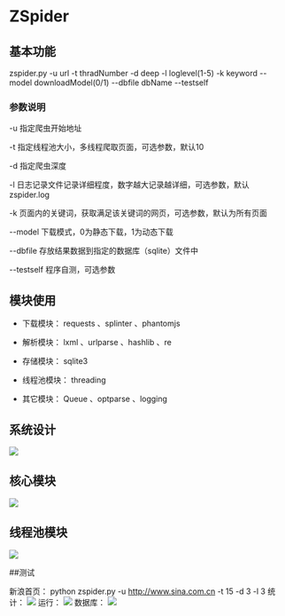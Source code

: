 # ZSpider


## 基本功能
zspider.py -u url  -t thradNumber  -d deep  -l loglevel(1-5)  -k keyword  --model downloadModel(0/1)  --dbfile    dbName  --testself

### 参数说明

-u 指定爬虫开始地址

-t 指定线程池大小，多线程爬取页面，可选参数，默认10

-d 指定爬虫深度

-l 日志记录文件记录详细程度，数字越大记录越详细，可选参数，默认zspider.log

-k 页面内的关键词，获取满足该关键词的网页，可选参数，默认为所有页面

--model 下载模式，0为静态下载，1为动态下载

--dbfile 存放结果数据到指定的数据库（sqlite）文件中

--testself 程序自测，可选参数

## 模块使用

* 下载模块： requests 、splinter 、phantomjs

* 解析模块： lxml 、urlparse 、hashlib 、re
    
* 存储模块： sqlite3
    
* 线程池模块： threading 
    
* 其它模块： Queue 、optparse 、logging
    

## 系统设计

![](https://github.com/zhjl120/ZSpider/raw/master/img/zspider-framework.png)
## 核心模块
![](https://github.com/zhjl120/ZSpider/raw/master/img/zspider-uml-core.png)
## 线程池模块
![](https://github.com/zhjl120/ZSpider/raw/master/img/zspider-uml-threadpool.png)

##测试

新浪首页： python zspider.py -u http://www.sina.com.cn -t 15 -d 3 -l 3
统计：
![](https://github.com/zhjl120/ZSpider/raw/master/img/test-1.png)
运行：
![](https://github.com/zhjl120/ZSpider/raw/master/img/test-2.png)
数据库：
![](https://github.com/zhjl120/ZSpider/raw/master/img/test-3.png)







